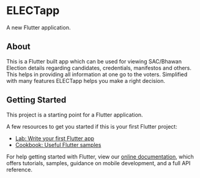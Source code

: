 # ELECTapp

A new Flutter application.

## About

This is a Flutter built app which can be used for viewing SAC/Bhawan Election details regarding candidates, credentials, manifestos and others. This helps in providing all information at one go to the voters.
Simplified with many features ELECTapp helps you make a right decision.

## Getting Started

This project is a starting point for a Flutter application.

A few resources to get you started if this is your first Flutter project:

- [Lab: Write your first Flutter app](https://flutter.dev/docs/get-started/codelab)
- [Cookbook: Useful Flutter samples](https://flutter.dev/docs/cookbook)

For help getting started with Flutter, view our
[online documentation](https://flutter.dev/docs), which offers tutorials,
samples, guidance on mobile development, and a full API reference.

